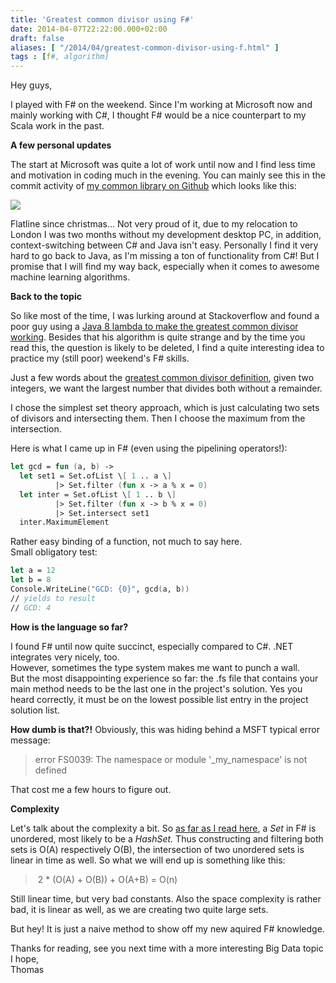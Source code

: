 ```yaml
---
title: 'Greatest common divisor using F#'
date: 2014-04-07T22:22:00.000+02:00
draft: false
aliases: [ "/2014/04/greatest-common-divisor-using-f.html" ]
tags : [f#, algorithm]
---
```


Hey guys,  
  
I played with F# on the weekend. Since I'm working at Microsoft now and mainly working with C#, I thought F# would be a nice counterpart to my Scala work in the past.  
  
**A few personal updates**  
  
The start at Microsoft was quite a lot of work until now and I find less time and motivation in coding much in the evening. You can mainly see this in the commit activity of [my common library on Github](https://github.com/thomasjungblut/thomasjungblut-common) which looks like this:  
  

[![](http://4.bp.blogspot.com/-Y1CWed9WADw/U0MChs1BgXI/AAAAAAAACfs/uvBDPMYpwYg/s1600/commit_activity.PNG)](http://4.bp.blogspot.com/-Y1CWed9WADw/U0MChs1BgXI/AAAAAAAACfs/uvBDPMYpwYg/s1600/commit_activity.PNG)

  
Flatline since christmas... Not very proud of it, due to my relocation to London I was two months without my development desktop PC, in addition, context-switching between C# and Java isn't easy. Personally I find it very hard to go back to Java, as I'm missing a ton of functionality from C#! But I promise that I will find my way back, especially when it comes to awesome machine learning algorithms.  
  
**Back to the topic**  
  
So like most of the time, I was lurking around at Stackoverflow and found a poor guy using a [Java 8 lambda to make the greatest common divisor working](http://stackoverflow.com/questions/22920894/java-program-not-executing-code). Besides that his algorithm is quite strange and by the time you read this, the question is likely to be deleted, I find a quite interesting idea to practice my (still poor) weekend's F# skills.  
  
Just a few words about the [greatest common divisor definition](http://en.wikipedia.org/wiki/Greatest_common_divisor), given two integers, we want the largest number that divides both without a remainder.  
  
I chose the simplest set theory approach, which is just calculating two sets of divisors and intersecting them. Then I choose the maximum from the intersection.  
  
Here is what I came up in F# (even using the pipelining operators!):  
```Fsharp
let gcd = fun (a, b) ->   
  let set1 = Set.ofList \[ 1 .. a \]  
          |> Set.filter (fun x -> a % x = 0)  
  let inter = Set.ofList \[ 1 .. b \]  
          |> Set.filter (fun x -> b % x = 0)  
          |> Set.intersect set1  
  inter.MaximumElement     
```  

Rather easy binding of a function, not much to say here.  
Small obligatory test:  

```Fsharp
let a = 12  
let b = 8  
Console.WriteLine("GCD: {0}", gcd(a, b))  
// yields to result  
// GCD: 4
```  

**How is the language so far?**  
  
I found F# until now quite succinct, especially compared to C#. .NET integrates very nicely, too.  
However, sometimes the type system makes me want to punch a wall.  
But the most disappointing experience so far: the .fs file that contains your main method needs to be the last one in the project's solution. Yes you heard correctly, it must be on the lowest possible list entry in the project solution list.  
  
**How dumb is that?!** Obviously, this was hiding behind a MSFT typical error message:  

> error FS0039: The namespace or module '\_my\_namespace' is not defined

That cost me a few hours to figure out.
  
**Complexity**  
  
Let's talk about the complexity a bit. So [as far as I read here](http://en.wikibooks.org/wiki/F_Sharp_Programming/Sets_and_Maps), a _Set_ in F# is unordered, most likely to be a _HashSet._ Thus constructing and filtering both sets is O(A) respectively O(B), the intersection of two unordered sets is linear in time as well. So what we will end up is something like this:  

>  2 \* (O(A) + O(B)) + O(A+B) = O(n)

Still linear time, but very bad constants. Also the space complexity is rather bad, it is linear as well, as we are creating two quite large sets.  
  
But hey! It is just a naive method to show off my new aquired F# knowledge.
  
Thanks for reading, see you next time with a more interesting Big Data topic I hope,  
Thomas